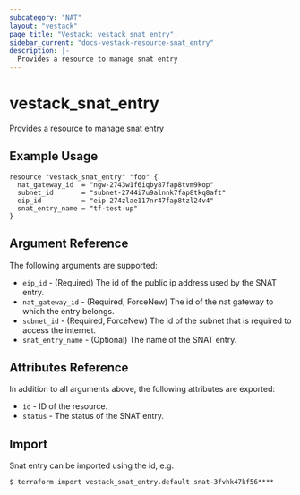 ```yaml
---
subcategory: "NAT"
layout: "vestack"
page_title: "Vestack: vestack_snat_entry"
sidebar_current: "docs-vestack-resource-snat_entry"
description: |-
  Provides a resource to manage snat entry
---
```

# vestack_snat_entry
Provides a resource to manage snat entry
## Example Usage
```hcl
resource "vestack_snat_entry" "foo" {
  nat_gateway_id  = "ngw-2743w1f6iqby87fap8tvm9kop"
  subnet_id       = "subnet-2744i7u9alnnk7fap8tkq8aft"
  eip_id          = "eip-274zlae117nr47fap8tzl24v4"
  snat_entry_name = "tf-test-up"
}
```
## Argument Reference
The following arguments are supported:
* `eip_id` - (Required) The id of the public ip address used by the SNAT entry.
* `nat_gateway_id` - (Required, ForceNew) The id of the nat gateway to which the entry belongs.
* `subnet_id` - (Required, ForceNew) The id of the subnet that is required to access the internet.
* `snat_entry_name` - (Optional) The name of the SNAT entry.

## Attributes Reference
In addition to all arguments above, the following attributes are exported:
* `id` - ID of the resource.
* `status` - The status of the SNAT entry.


## Import
Snat entry can be imported using the id, e.g.
```
$ terraform import vestack_snat_entry.default snat-3fvhk47kf56****
```

